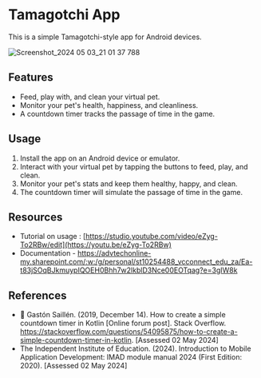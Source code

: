 # Tamagotchi App

This is a simple Tamagotchi-style app for Android devices.

![Screenshot_2024 05 03_21 01 37 788](https://github.com/IIEWFL/imad5112-assignment-2-ST10254488/assets/164567181/51fac4a7-1686-4b5e-976a-d83b78f48c90)



## Features

- Feed, play with, and clean your virtual pet.
- Monitor your pet's health, happiness, and cleanliness.
- A countdown timer tracks the passage of time in the game.

## Usage

1. Install the app on an Android device or emulator.
2. Interact with your virtual pet by tapping the buttons to feed, play, and clean.
3. Monitor your pet's stats and keep them healthy, happy, and clean.
4. The countdown timer will simulate the passage of time in the game.


## Resources
- Tutorial on usage : [https://studio.youtube.com/video/eZyg-To2RBw/edit](https://youtu.be/eZyg-To2RBw)
- Documentation - https://advtechonline-my.sharepoint.com/:w:/g/personal/st10254488_vcconnect_edu_za/Ea-t83jSOqBJkmuypIQOEH0Bhh7w2lkblD3Nce00EOTqag?e=3gIW8k

## References
- 	Gastón Saillén. (2019, December 14). How to create a simple countdown timer in Kotlin [Online forum post]. Stack Overflow. https://stackoverflow.com/questions/54095875/how-to-create-a-simple-countdown-timer-in-kotlin. [Assessed 02 May 2024]
-	The Independent Institute of Education. (2024). Introduction to Mobile Application Development: IMAD module manual 2024 (First Edition: 2020). [Assessed 02 May 2024]

